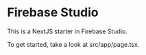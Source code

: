 # Firebase Studio

This is a NextJS starter in Firebase Studio.

To get started, take a look at src/app/page.tsx.